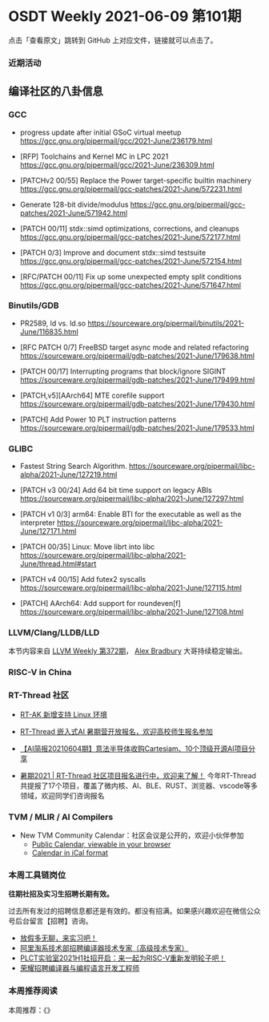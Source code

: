 # OSDT Weekly 2021-06-09 第101期

点击「查看原文」跳转到 GitHub 上对应文件，链接就可以点击了。

### 近期活动

## 编译社区的八卦信息

### GCC

- progress update after initial GSoC virtual meetup
  https://gcc.gnu.org/pipermail/gcc/2021-June/236179.html

- [RFP] Toolchains and Kernel MC in LPC 2021
  https://gcc.gnu.org/pipermail/gcc/2021-June/236309.html

- [PATCHv2 00/55] Replace the Power target-specific builtin machinery
  https://gcc.gnu.org/pipermail/gcc-patches/2021-June/572231.html

- Generate 128-bit divide/modulus
  https://gcc.gnu.org/pipermail/gcc-patches/2021-June/571942.html

- [PATCH 00/11] stdx::simd optimizations, corrections, and cleanups
  https://gcc.gnu.org/pipermail/gcc-patches/2021-June/572177.html

- [PATCH 0/3] Improve and document stdx::simd testsuite
  https://gcc.gnu.org/pipermail/gcc-patches/2021-June/572154.html

- [RFC/PATCH 00/11] Fix up some unexpected empty split conditions
  https://gcc.gnu.org/pipermail/gcc-patches/2021-June/571647.html


### Binutils/GDB

- PR2589, ld vs. ld.so
  https://sourceware.org/pipermail/binutils/2021-June/116835.html

- [RFC PATCH 0/7] FreeBSD target async mode and related refactoring
  https://sourceware.org/pipermail/gdb-patches/2021-June/179638.html

- [PATCH 00/17] Interrupting programs that block/ignore SIGINT
  https://sourceware.org/pipermail/gdb-patches/2021-June/179499.html

- [PATCH,v5][AArch64] MTE corefile support
  https://sourceware.org/pipermail/gdb-patches/2021-June/179430.html

- [PATCH] Add Power 10 PLT instruction patterns
  https://sourceware.org/pipermail/gdb-patches/2021-June/179533.html

### GLIBC

- Fastest String Search Algorithm.
  https://sourceware.org/pipermail/libc-alpha/2021-June/127219.html

- [PATCH v3 00/24] Add 64 bit time support on legacy ABIs
  https://sourceware.org/pipermail/libc-alpha/2021-June/127297.html

- [PATCH v1 0/3] arm64: Enable BTI for the executable as well as the interpreter
  https://sourceware.org/pipermail/libc-alpha/2021-June/127171.html

- [PATCH 00/35] Linux: Move librt into libc
  https://sourceware.org/pipermail/libc-alpha/2021-June/thread.html#start

- [PATCH v4 00/15] Add futex2 syscalls
  https://sourceware.org/pipermail/libc-alpha/2021-June/127115.html

- [PATCH] AArch64: Add support for roundeven[f]
  https://sourceware.org/pipermail/libc-alpha/2021-June/127108.html

### LLVM/Clang/LLDB/LLD

本节内容来自 [LLVM Weekly 第372期](http://llvmweekly.org/issue/372)，
[Alex Bradbury](https://www.linkedin.com/in/alex-bradbury/) 大哥持续稳定输出。

### RISC-V in China

### RT-Thread 社区

- [RT-AK 新增支持 Linux 环境](https://mp.weixin.qq.com/s/gBzgSfZduZAeWGtv3shFNQ)

- [RT-Thread 嵌入式AI 暑期营开放报名，欢迎高校师生报名参加](https://mp.weixin.qq.com/s/6ctspU2x4urXVgzege2ZsQ)

- [【AI简报20210604期】意法半导体收购Cartesiam、10个顶级开源AI项目分享](https://mp.weixin.qq.com/s/arhtyFEvQwoSSxJqPpacbQ)

- [暑期2021 | RT-Thread 社区项目报名进行中，欢迎来了解！](https://mp.weixin.qq.com/s/m2CT0D_OBCAnsAw4M6Ynlg) 今年RT-Thread共提报了17个项目，覆盖了微内核、AI、BLE、RUST、浏览器、vscode等多领域，欢迎同学们咨询报名

### TVM / MLIR / AI Compilers

- New TVM Community Calendar：社区会议是公开的，欢迎小伙伴参加
  - [Public Calendar, viewable in your browser](https://calendar.google.com/calendar/embed?src=071aaettatchrj779v0k8jsmcc%40group.calendar.google.com&ctz=America%2FLos_Angeles)
  - [Calendar in iCal format](https://calendar.google.com/calendar/ical/071aaettatchrj779v0k8jsmcc%40group.calendar.google.com/public/basic.ics)

### 本周工具链岗位

**往期社招及实习生招聘长期有效。**

过去所有发过的招聘信息都还是有效的。都没有招满。如果感兴趣欢迎在微信公众号后台留言【招聘】咨询。

- [放假多无聊，来实习吧！](https://mp.weixin.qq.com/s/pWjPrHtaWnzWbPfqqcX1cQ)
- [阿里淘系技术部招聘编译器技术专家（高级技术专家）](https://mp.weixin.qq.com/s/Yr_XA_L9fCI8IvhuudwTkQ)
- [PLCT实验室2021H1社招开启：来一起为RISC-V重新发明轮子吧！](https://mp.weixin.qq.com/s/9BUJ1-LbHGm-Lhs_Lavzjw)
- [荣耀招聘编译器与编程语言开发工程师](https://mp.weixin.qq.com/s/XaLAhjLP6fhj3Vl-mUjXng)

### 本周推荐阅读

本周推荐：《》
